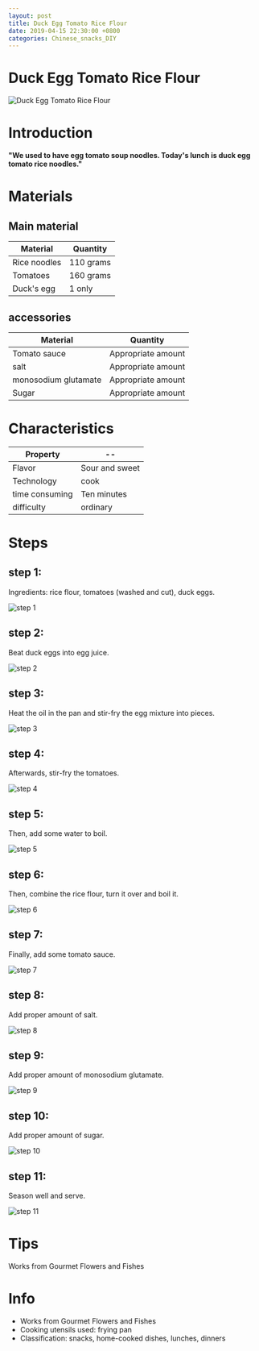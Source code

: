 ```yaml
---
layout: post
title: Duck Egg Tomato Rice Flour
date: 2019-04-15 22:30:00 +0800
categories: Chinese_snacks_DIY
---
```


# Duck Egg Tomato Rice Flour

![Duck Egg Tomato Rice Flour]({{site.baseurl}}/img/415469/415469.jpg)

# Introduction

**"We used to have egg tomato soup noodles. Today's lunch is duck egg tomato rice noodles."**

# Materials


## Main material

Material|Quantity
--|--
Rice noodles|110 grams
Tomatoes|160 grams
Duck's egg|1 only

## accessories

Material|Quantity
--|--
Tomato sauce|Appropriate amount
salt|Appropriate amount
monosodium glutamate|Appropriate amount
Sugar|Appropriate amount

# Characteristics

Property|--
--|--
Flavor|Sour and sweet
Technology|cook
time consuming|Ten minutes
difficulty|ordinary

# Steps

## step 1:

Ingredients: rice flour, tomatoes (washed and cut), duck eggs.

![step 1]({{site.baseurl}}/img/415469/1.jpg)

## step 2:

Beat duck eggs into egg juice.

![step 2]({{site.baseurl}}/img/415469/2.jpg)

## step 3:

Heat the oil in the pan and stir-fry the egg mixture into pieces.

![step 3]({{site.baseurl}}/img/415469/3.jpg)

## step 4:

Afterwards, stir-fry the tomatoes.

![step 4]({{site.baseurl}}/img/415469/4.jpg)

## step 5:

Then, add some water to boil.

![step 5]({{site.baseurl}}/img/415469/5.jpg)

## step 6:

Then, combine the rice flour, turn it over and boil it.

![step 6]({{site.baseurl}}/img/415469/6.jpg)

## step 7:

Finally, add some tomato sauce.

![step 7]({{site.baseurl}}/img/415469/7.jpg)

## step 8:

Add proper amount of salt.

![step 8]({{site.baseurl}}/img/415469/8.jpg)

## step 9:

Add proper amount of monosodium glutamate.

![step 9]({{site.baseurl}}/img/415469/9.jpg)

## step 10:

Add proper amount of sugar.

![step 10]({{site.baseurl}}/img/415469/10.jpg)

## step 11:

Season well and serve.

![step 11]({{site.baseurl}}/img/415469/11.jpg)

# Tips

Works from Gourmet Flowers and Fishes

# Info

- Works from Gourmet Flowers and Fishes
- Cooking utensils used: frying pan
- Classification: snacks, home-cooked dishes, lunches, dinners